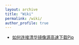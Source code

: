 ```yaml
---
layout: archive
title: "Wiki"
permalink: /wiki/
author_profile: true
---
```


* [如何连接清华镜像源高速下载Pip](https://blog.csdn.net/tanzuozhev/article/details/76022189)

